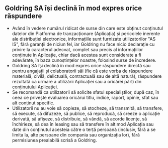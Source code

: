 ## Goldring SA își declină în mod expres orice răspundere

- Având în vedere numărul ridicat de surse din care este obținut conținutul datelor din Platforma de tranzacționare (Aplicația) și pericolele inerente ale distribuției electronice, informațiile sunt furnizate utilizatorilor "AS IS", fără garanții de niciun fel, iar Goldring nu face nicio declarație cu privire la caracterul adecvat, complet sau precis al informațiilor conținute în Aplicație, chiar dacă acestea sunt considerate a fi adevărate, în baza cunoștințelor noastre, folosind surse de încredere.
- Goldring SA își declină în mod expres orice răspundere directă sau pentru angajații și colaboratorii săi (fie că este vorba de răspundere materială, civilă, delictuală, contractuală sau de altă natură), răspundere rezultată ca urmare a utilizării Aplicației sau a oricărei părți din conținutului Aplicației. 
- Se recomandă ca utilizatorii să solicite sfatul specialiștilor, după caz, în ceea ce privește evaluarea oricărui titlu, indice, raport, opinie, sfat sau alt conținut specific.
- Utilizatorii nu au voie să copieze, să stocheze, să transmită, să transfere, să execute, să difuzeze, să publice, să reproducă, să creeze o aplicație derivată, să afișeze, să distribuie, să vândă, să acorde licențe, să închirieze, să dea în leasing sau să transfere în alt mod Aplicația sau date din conținutul acesteia către o terță persoană (inclusiv, fără a se limita la, alte persoane din compania sau organizația lor), fără permisiunea prealabilă scrisă a Goldring.
